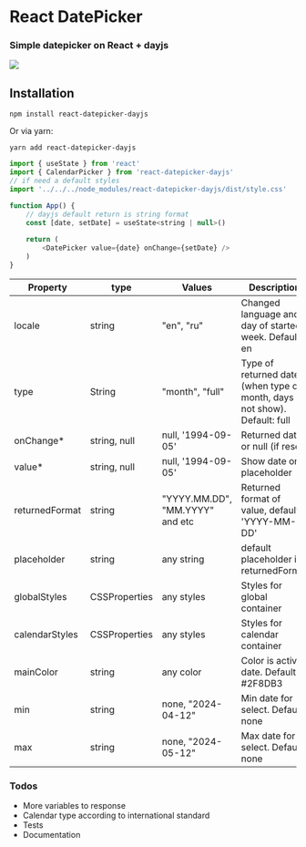 # React DatePicker

### Simple datepicker on React + dayjs

![](https://i.ibb.co/wLKhJRC/tg-image-2248843087.jpg)


## Installation
```
npm install react-datepicker-dayjs
```
Or via yarn:

```
yarn add react-datepicker-dayjs
```

```js
import { useState } from 'react'
import { CalendarPicker } from 'react-datepicker-dayjs'
// if need a default styles
import '../../../node_modules/react-datepicker-dayjs/dist/style.css'

function App() {
    // dayjs default return is string format
	const [date, setDate] = useState<string | null>()
	
	return (
		<DatePicker value={date} onChange={setDate} />
	)
}
```

Property                | type          | Values                          | Description                                                                                
------------------------|---------------|---------------------------------|--------------------------------------------------------------------------------------------
locale                  | string        | "en", "ru"                      | Changed language and day of started week. Default: en                                                                     
type                    | String        | "month", "full"                 | Type of returned date (when type of month, days is not show). Default: full                                                                    
onChange*               | string, null  | null, '1994-09-05'              | Returned date or null (if reset)                   
value*                  | string, null  | null, '1994-09-05'              | Show date or placeholder                                                               
returnedFormat          | string        | "YYYY.MM.DD", "MM.YYYY" and etc | Returned format of value, default: 'YYYY-MM-DD'
placeholder             | string        | any string                      | default placeholder it's returnedFormat   
globalStyles            | CSSProperties | any styles                      | Styles for global container                                                       
calendarStyles          | CSSProperties | any styles                      | Styles for calendar container                                                                        
mainColor               | string        | any color                       | Color is active date. Default: #2F8DB3                                                 
min                     | string        | none, "2024-04-12"              | Min date for select. Default: none
max                     | string        | none, "2024-05-12"              | Max date for select. Default: none

### Todos

- More variables to response
- Calendar type according to international standard
- Tests
- Documentation

